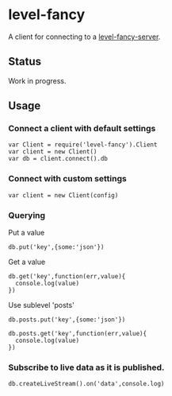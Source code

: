 # level-fancy
A client for connecting to a [level-fancy-server](https://github.com/daywiss/level-fancy-server). 

## Status
Work in progress. 

## Usage 

### Connect a client with default settings

	var Client = require('level-fancy').Client
	var client = new Client()
	var db = client.connect().db

### Connect with custom settings

	var client = new Client(config)
	

### Querying

Put a value

	db.put('key',{some:'json'})

Get a value 

	db.get('key',function(err,value){
	  console.log(value)
	})


Use sublevel 'posts'

	db.posts.put('key',{some:'json'})
	
	db.posts.get('key',function(err,value){
	  console.log(value)
	})


### Subscribe to live data as it is published.

	db.createLiveStream().on('data',console.log)

